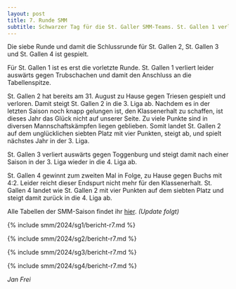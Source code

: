 ```yaml
---
layout: post
title: 7. Runde SMM
subtitle: Schwarzer Tag für die St. Galler SMM-Teams. St. Gallen 1 verliert, St. Gallen 2, St. Gallen 3 und St. Gallen 4 steigen ab.
---
```


Die siebe Runde und damit die Schlussrunde für St. Gallen 2, St. Gallen 3 und St. Gallen 4 ist gespielt.

Für St. Gallen 1 ist es erst die vorletzte Runde. St. Gallen 1 verliert leider auswärts gegen Trubschachen und damit den
Anschluss an die Tabellenspitze.

St. Gallen 2 hat bereits am 31. August zu Hause gegen Triesen gespielt und verloren. Damit steigt St. Gallen 2 in die 3.
Liga ab. Nachdem es in der letzten Saison noch knapp gelungen ist, den Klassenerhalt zu schaffen, ist dieses Jahr
das Glück nicht auf unserer Seite. Zu viele Punkte sind in diversen Mannschaftskämpfen liegen geblieben. Somit landet
St. Gallen 2 auf dem unglücklichen siebten Platz mit vier Punkten, steigt ab, und spielt nächstes Jahr in der 3. Liga.

St. Gallen 3 verliert auswärts gegen Toggenburg und steigt damit nach einer Saison in der 3. Liga wieder in die 4. Liga
ab.

St. Gallen 4 gewinnt zum zweiten Mal in Folge, zu Hause gegen Buchs mit 4:2. Leider reicht dieser Endspurt nicht mehr
für den Klassenerhalt. St. Gallen 4 landet wie St. Gallen 2 mit vier Punkten auf dem siebten Platz und steigt damit
zurück in die 4. Liga ab.

Alle Tabellen der SMM-Saison findet ihr [hier](/smm/2024/sg1). _(Update folgt)_

{% include smm/2024/sg1/bericht-r7.md %}

{% include smm/2024/sg2/bericht-r7.md %}

{% include smm/2024/sg3/bericht-r7.md %}

{% include smm/2024/sg4/bericht-r7.md %}

_Jan Frei_

<style>
table th, table td:nth-of-type(4) {
    white-space: nowrap;
}
</style>
